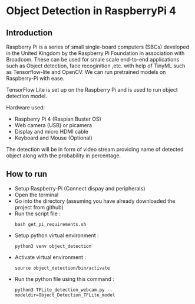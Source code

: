 # Object Detection in RaspberryPi 4
## Introduction
Raspberry Pi is a series of small single-board computers (SBCs) developed in the United Kingdom by the Raspberry Pi Foundation in association with Broadcom. These can be used for smale scale end-to-end applications such as Object detection, face recoginition ,etc. with help of TinyML such as Tensorflow-lite and OpenCV. We can run pretrained models on Raspberry-Pi with ease.

TensorFlow Lite is set up on the Raspberry Pi and is used to run object detection model.

Hardware used:
- Raspberry Pi 4 (Raspian Buster OS)
- Web camera (USB) or picamera
- Display and micro HDMI cable
- Keyboard and Mouse (Optional)

The detection will be in form of video stream providing name of detected object along with the probability in percentage. 

## How to run
- Setup Raspberry-Pi (Connect dispay and peripherals)
- Open the terminal
- Go into the directory (assuming you have already downloaded the project from github)
- Run the script file :
  ```terminal
  bash get_pi_requirements.sh
  ```
- Setup python virtual environment :
  ```terminal
  python3 venv object_detection
  ```
- Activate virtual environment :
  ```terminal
  source object_detection/bin/activate
  ```
- Run the python file using this command :
  ```terminal
  python3 TFLite_detection_webcam.py --modeldir=Object_Detection_TFLite_model
  ```
  
